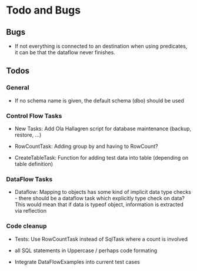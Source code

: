 # Todo and Bugs

## Bugs

- If not everything is connected to an destination when using predicates, it can be that the dataflow never finishes.

## Todos

### General

- If no schema name is given, the default schema (dbo) should be used

### Control Flow Tasks

- New Tasks: Add Ola Hallagren script for database maintenance (backup, restore, ...)

- RowCountTask: Adding group by and having to RowCount?

- CreateTableTask: Function for adding test data into table (depending on table definition)

### DataFlow Tasks

- Dataflow: Mapping to objects has some kind of implicit data type checks - there should be a dataflow task which explicitly type check on data? This would mean that if data is typeof object, information is extracted via reflection

### Code cleanup

- Tests: Use RowCountTask instead of SqlTask where a count is involved

- all SQL statements in Uppercase / perhaps code formating

- Integrate DataFlowExamples into current test cases
